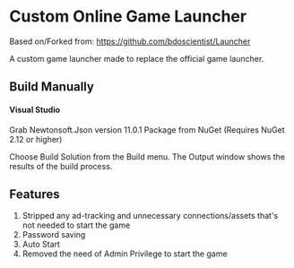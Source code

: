 # Custom Online Game Launcher

Based on/Forked from: https://github.com/bdoscientist/Launcher

A custom game launcher made to replace the official game launcher.

## Build Manually
#### Visual Studio
Grab Newtonsoft.Json version 11.0.1 Package from NuGet (Requires NuGet 2.12 or higher)

Choose Build Solution from the Build menu. The Output window shows the results of the build process.

## Features
1. Stripped any ad-tracking and unnecessary connections/assets that's not needed to start the game
2. Password saving
3. Auto Start
5. Removed the need of Admin Privilege to start the game
